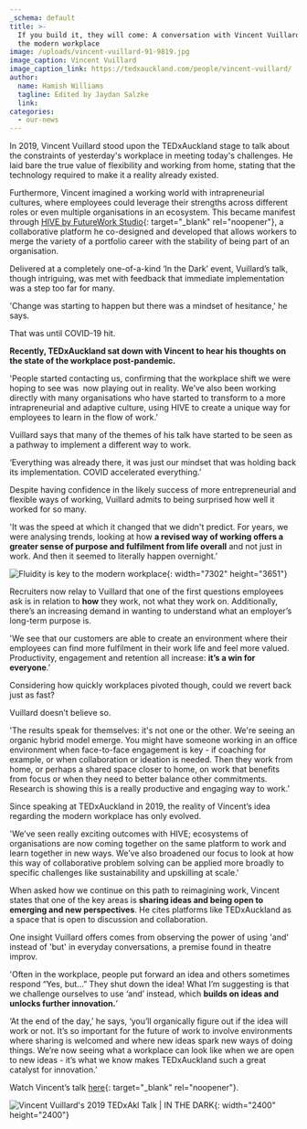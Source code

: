 ```yaml
---
_schema: default
title: >-
  If you build it, they will come: A conversation with Vincent Vuillard about
  the modern workplace
image: /uploads/vincent-vuillard-91-9819.jpg
image_caption: Vincent Vuillard
image_caption_link: https://tedxauckland.com/people/vincent-vuillard/
author:
  name: Hamish Williams
  tagline: Edited by Jaydan Salzke
  link:
categories:
  - our-news
---
```

In 2019, Vincent Vuillard stood upon the TEDxAuckland stage to talk about the constraints of yesterday's workplace in meeting today's challenges. He laid bare the true value of flexibility and working from home, stating that the technology required to make it a reality already existed.&nbsp;

Furthermore, Vincent imagined a working world with intrapreneurial cultures, where employees could leverage their strengths across different roles or even multiple organisations in an ecosystem. This became manifest through [HIVE by FutureWork Studio](https://www.hiveapp.ai/){: target="_blank" rel="noopener"}, a collaborative platform he co-designed and developed that allows workers to merge the variety of a portfolio career with the stability of being part of an organisation.&nbsp;

Delivered at a completely one-of-a-kind ‘In the Dark’ event, Vuillard’s talk, though intriguing, was met with feedback that immediate implementation was a step too far for many.

'Change was starting to happen but there was a mindset of hesitance,' he says.

That was until COVID-19 hit.

**Recently, TEDxAuckland sat down with Vincent to hear his thoughts on the state of the workplace post-pandemic.**

'People started contacting us, confirming that the workplace shift we were hoping to see was&nbsp; now playing out in reality. We’ve also been working directly with many organisations who have started to transform to a more intrapreneurial and adaptive culture, using HIVE to create a unique way for employees to learn in the flow of work.’

Vuillard says that many of the themes of his talk have started to be seen as a pathway to implement a different way to work.

‘Everything was already there, it was just our mindset that was holding back its implementation. COVID accelerated everything.’

Despite having confidence in the likely success of more entrepreneurial and flexible ways of working, Vuillard admits to being surprised how well it worked for so many.

'It was the speed at which it changed that we didn't predict. For years, we were analysing trends, looking at how **a revised way of working offers a greater sense of purpose and fulfilment from life overall** and not just in work. And then it seemed to literally happen overnight.’

![Fluidity is key to the modern workplace](/uploads/adobestock-243327126.jpeg "Fluidity is key to the modern workplace"){: width="7302" height="3651"}

Recruiters now relay to Vuillard that one of the first questions employees ask is in relation to **how** they work, not what they work on. Additionally, there’s an increasing demand in wanting to understand what an employer’s long-term purpose is.

'We see that our customers are able to create an environment where their employees can find more fulfilment in their work life and feel more valued. Productivity, engagement and retention all increase: **it’s a win for everyone**.’

Considering how quickly workplaces pivoted though, could we revert back just as fast?

Vuillard doesn’t believe so.

'The results speak for themselves: it's not one or the other. We're seeing an organic hybrid model emerge. You might have someone working in an office environment when face-to-face engagement is key - if coaching for example, or when collaboration or ideation is needed. Then they work from home, or perhaps a shared space closer to home, on work that benefits from focus or when they need to better balance other commitments. Research is showing this is a really productive and engaging way to work.’

Since speaking at TEDxAuckland in 2019, the reality of Vincent’s idea regarding the modern workplace has only evolved.

'We’ve seen really exciting outcomes with HIVE; ecosystems of organisations are now coming together on the same platform to work and learn together in new ways. We’ve also broadened our focus to look at how this way of collaborative problem solving can be applied more broadly to specific challenges like sustainability and upskilling at scale.'

When asked how we continue on this path to reimagining work, Vincent states that one of the key areas is **sharing ideas and being open to emerging and new perspectives**. He cites platforms like TEDxAuckland as a space that is open to discussion and collaboration.

One insight Vuillard offers comes from observing the power of using 'and' instead of 'but' in everyday conversations, a premise found in theatre improv.

'Often in the workplace, people put forward an idea and others sometimes respond “Yes, but…” They shut down the idea\! What I’m suggesting is that we challenge ourselves to use ‘and’ instead, which **builds on ideas and unlocks further innovation.**’

‘At the end of the day,’ he says, ‘you’ll organically figure out if the idea will work or not. It’s so important for the future of work to involve environments where sharing is welcomed and where new ideas spark new ways of doing things. We’re now seeing what a workplace can look like when we are open to new ideas - it’s what we know makes TEDxAuckland such a great catalyst for innovation.’&nbsp;

Watch Vincent’s talk [here](https://tedxauckland.com/talks/a-new-model-for-the-future-of-work/){: target="_blank" rel="noopener"}.

![Vincent Vuillard's 2019 TEDxAkl Talk | IN THE DARK](/uploads/vincent-vuillard-quote-1.jpg "Vincent Vuillard's 2019 TEDxAkl Talk | IN THE DARK"){: width="2400" height="2400"}